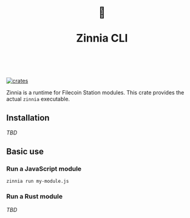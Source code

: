 <h1 align="center">
	<br>
	 🌼
	<br>
	<br>
	Zinnia CLI
	<br>
	<br>
	<br>
</h1>

[![crates](https://img.shields.io/crates/v/zinnia.svg)](https://crates.io/crates/zinnia)

Zinnia is a runtime for Filecoin Station modules. This crate provides the actual
`zinnia` executable.

## Installation

_TBD_

## Basic use

### Run a JavaScript module

```
zinnia run my-module.js
```

### Run a Rust module

_TBD_
